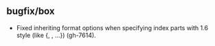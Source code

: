 ## bugfix/box

* Fixed inheriting format options when specifying index parts with 1.6 style
  (like {<field>, <type>, ...}) (gh-7614).
